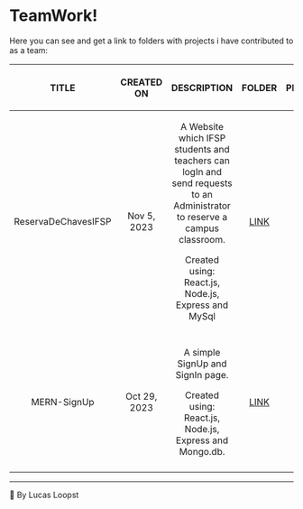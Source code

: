 # TeamWork!

Here you can see and get a link to folders with projects i have contributed to as a team:

<table>
  <thead>
    <tr>
      <th align="center">
        <img width="200" height="1"> 
        <p>TITLE</p>
      </th>
      <th align="center">
        <img width="150" height="1"> 
        <p>CREATED ON</p>
      </th>
      <th align="center">
        <img width="250" height="1"> 
        <p>DESCRIPTION</p>
      </th>
      <th align="center">
        <img width="100" height="1">
        <p>FOLDER</p>
      </th>
      <th align="center">
        <img width="300" height="1">
        <p>PREVIEW</p>
      </th>
    </tr>
  </thead>
  <tbody>
    <tr align="center">
      <td>ReservaDeChavesIFSP</td>
      <td>Nov 5, 2023</td>
      <td>
        <p>A Website which IFSP students and teachers can logIn and send requests to an Administrator to reserve a campus classroom.</p>
        <p>Created using: React.js, Node.js, Express and MySql</p>
      </td>
      <td><a href="https://github.com/Laysabernardes/ReservaDeChavesIFSP" target="blank">LINK</a></td>
      <td><img scr="[https://github.com/LucasLoopsT/TeamWork/blob/main/Preview/previewTW.png](https://github.com/LucasLoopsT/TeamWork/blob/main/Preview/previewTW-Reserva.png)"></td>
    </tr>
    <tr><td colspan="5"></td></tr>
    <tr align="center">
      <td>MERN-SignUp</td>
      <td>Oct 29, 2023</td>
      <td>
        <p>A simple SignUp and SignIn page.</p>
        <p>Created using: React.js, Node.js, Express and Mongo.db.</p>
      </td>
      <td><a href="https://github.com/LucasLoopsT/MERN-SignUp" target="blank">LINK</a></td>
      <td><img scr="https://github.com/LucasLoopsT/TeamWork/blob/main/Preview/previewTW-MERN.png" width="300px"></td>
    </tr>
    <tr><td colspan="5"></td></tr>
  </tbody>
</table>

---

🌌 By Lucas Loopst

